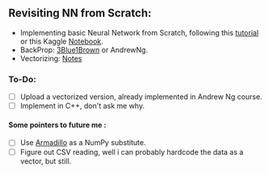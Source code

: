 ## Revisiting NN from Scratch:
  - Implementing basic Neural Network from Scratch, following this [tutorial](https://www.youtube.com/watch?v=w8yWXqWQYmU) or this Kaggle [Notebook](https://www.kaggle.com/code/wwsalmon/simple-mnist-nn-from-scratch-numpy-no-tf-keras/notebook).
  - BackProp: [3Blue1Brown](https://www.youtube.com/watch?v=tIeHLnjs5U8) or AndrewNg.
  - Vectorizing: [Notes](https://gist.github.com/AusafMo/61ba7ba228f2ccbdb0c565771f766eb3)  
### To-Do:
- [ ] Upload a vectorized version, already implemented in Andrew Ng course. 
- [ ] Implement in C++, don't ask me why.

#### Some pointers to future me : 

- [ ] Use [Armadillo](https://arma.sourceforge.net/docs.html) as a NumPy substitute. <br> 
- [ ] Figure out CSV reading, well i can probably hardcode the data as a vector, but still.
